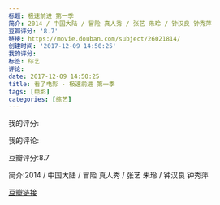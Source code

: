 ```yaml
---
标题: 极速前进 第一季
简介: 2014 / 中国大陆 / 冒险 真人秀 / 张艺 朱玲 / 钟汉良 钟秀萍
豆瓣评分: '8.7'
链接: https://movie.douban.com/subject/26021814/
创建时间: '2017-12-09 14:50:25'
我的评分:
标签: 综艺
评论:
date: 2017-12-09 14:50:25
title: 看了电影 - 极速前进 第一季
tags: [电影]
categories: [综艺]
---
```


我的评分:

我的评论:

豆瓣评分:8.7

简介:2014 / 中国大陆 / 冒险 真人秀 / 张艺 朱玲 / 钟汉良 钟秀萍

[豆瓣链接](https://movie.douban.com/subject/26021814/)

